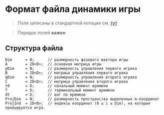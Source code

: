 # Формат файла динамики игры

> Поля записаны в стандартной нотации см. [тут](LDG_folders_structure.md#формат-полей)

> Порядок полей **важен**

## Структура файла

```
Dim      = N;      // размерность фазового вектора игры
A        = 2D<D>;  // основная матрица игры
pDim     = N;      // размерность управления первого игрока
B        = 2D<D>;  // матрица управления первого игрока
qDim     = N;      // размерность управления второго игрока
C        = 2D<D>;  // матрица управления второго игрока
t0       = D;      // начальный момент времени
T        = D;      // терминальный момент времени
dt       = D;      // шаг по времени
ProjDim  = N;      // размерность пространства выделенных m-координат
ProjInd  = 1D<N>;  // индексы координат (0 ≤ i ≤ Dim), на которые проецируется игра.
```